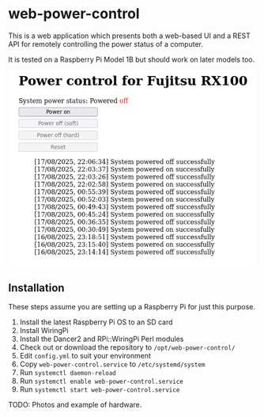 # web-power-control

This is a web application which presents both a web-based UI and a REST API for remotely controlling the power status of a computer.

It is tested on a Raspberry Pi Model 1B but should work on later models too.

![Screenshot of web UI](doc/screenshot.png)

## Installation

These steps assume you are setting up a Raspberry Pi for just this purpose.

1) Install the latest Raspberry Pi OS to an SD card
2) Install WiringPi
3) Install the Dancer2 and RPi::WiringPi Perl modules
4) Check out or download the repository to `/opt/web-power-control/`
5) Edit `config.yml` to suit your environment
6) Copy `web-power-control.service` to `/etc/systemd/system`
7) Run `systemctl daemon-reload`
8) Run `systemctl enable web-power-control.service`
9) Run `systemctl start web-power-control.service`

TODO: Photos and example of hardware.
